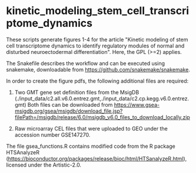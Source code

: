 # kinetic_modeling_stem_cell_transcriptome_dynamics

These scripts generate figures 1-4 for the article "Kinetic modeling of stem cell transcriptome dynamics to identify regulatory modules of normal and disturbed neuroectodermal differentiation". Here, the GPL (>=2) applies.
 
The Snakefile describes the workflow and can be executed using snakemake, downloadable from https://github.com/snakemake/snakemake.

In order to create the figure pdfs, the following additional files are required:

1. Two GMT gene set definition files from the MsigDB (./input_data/c2.all.v6.0.entrez.gmt,./input_data/c2.cp.kegg.v6.0.entrez.gmt)
Both files can be downloaded from https://www.gsea-msigdb.org/gsea/msigdb/download_file.jsp?filePath=/msigdb/release/6.0/msigdb_v6.0_files_to_download_locally.zip

2. Raw microarray CEL files that were uploaded to GEO under the accession number GSE147270.

The file gsea_functions.R contains modified code from the R package HTSAnalyzeR (https://bioconductor.org/packages/release/bioc/html/HTSanalyzeR.html), licensed under the Artistic-2.0.